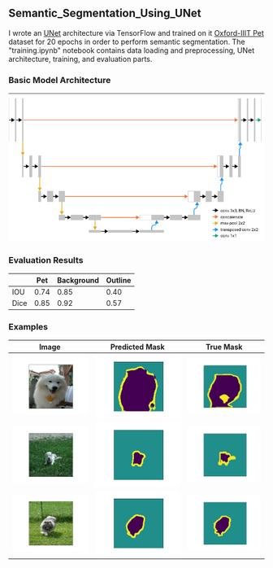 ## Semantic_Segmentation_Using_UNet

I wrote an [UNet](https://lmb.informatik.uni-freiburg.de/people/ronneber/u-net/) architecture via TensorFlow and trained on it [Oxford-IIIT Pet](https://www.tensorflow.org/datasets/catalog/oxford_iiit_pet) dataset for 20 epochs in order to perform semantic segmentation. The "training.ipynb" notebook contains data loading and preprocessing, UNet architecture, training, and evaluation parts.

### Basic Model Architecture
![](images/basic_arch.png)

### Evaluation Results

|  | Pet | Background | Outline |
| --- | --- | ---------- | ------- |
| IOU | 0.74 | 0.85 | 0.40 |
| Dice | 0.85 | 0.92 | 0.57 |

### Examples

| Image | Predicted Mask | True Mask |
| ----- | -------------- | --------- |
| ![](images/1_image.jpg) | ![](images/1_pred_mask.jpg) | ![](images/1_true_mask.jpg) |
| ![](images/2_image.jpg) | ![](images/2_pred_mask.jpg) | ![](images/2_true_mask.jpg) |
| ![](images/3_image.jpg) | ![](images/3_pred_mask.jpg) | ![](images/3_true_mask.jpg) |

